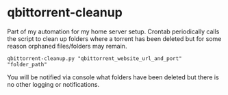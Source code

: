 # qbittorrent-cleanup

Part of my automation for my home server setup. Crontab periodically calls the script to clean up folders where a torrent has been deleted but for some reason orphaned files/folders may remain.

    qbittorrent-cleanup.py "qbittorrent_website_url_and_port" "folder_path"

You will be notified via console what folders have been deleted but there is no other logging or notifications.

